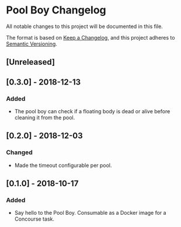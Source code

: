 # Pool Boy Changelog

All notable changes to this project will be documented in this file.

The format is based on [Keep a Changelog](https://keepachangelog.com/en/1.0.0/),
and this project adheres to [Semantic Versioning](https://semver.org/spec/v2.0.0.html).

## [Unreleased]

## [0.3.0] - 2018-12-13

### Added

- The pool boy can check if a floating body is dead or alive before cleaning it from the pool.

## [0.2.0] - 2018-12-03

### Changed

- Made the timeout configurable per pool.

## [0.1.0] - 2018-10-17

### Added

- Say hello to the Pool Boy. Consumable as a Docker image for a Concourse task.
